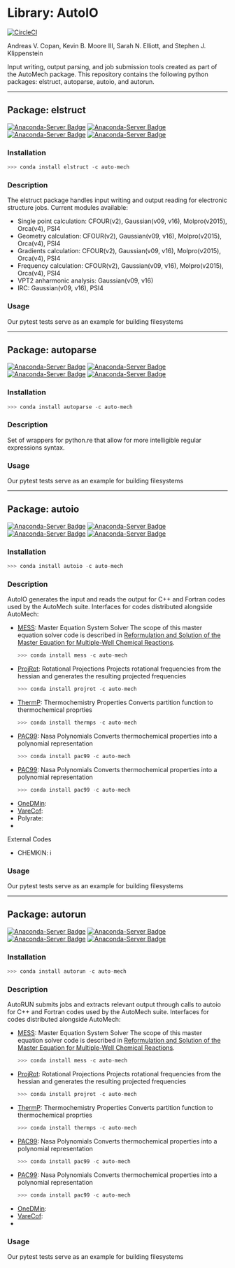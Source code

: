 # Library: AutoIO
[//]: # (Badges)
[![CircleCI](https://circleci.com/gh/Auto-Mech/autoio/tree/dev.svg?style=shield)](https://circleci.com/gh/Auto-Mech/autoio/tree/dev)

Andreas V. Copan, Kevin B. Moore III, Sarah N. Elliott, and Stephen J. Klippenstein

Input writing, output parsing, and job submission tools created as part of the AutoMech package. This repository contains the following python packages: elstruct, autoparse, autoio, and autorun.

<hr size=20>

## Package: elstruct
[![Anaconda-Server Badge](https://anaconda.org/auto-mech/elstruct/badges/version.svg)](https://anaconda.org/auto-mech/elstruct)
[![Anaconda-Server Badge](https://anaconda.org/auto-mech/elstruct/badges/platforms.svg)](https://anaconda.org/auto-mech/elstruct)
[![Anaconda-Server Badge](https://anaconda.org/auto-mech/elstruct/badges/installer/conda.svg)](https://conda.anaconda.org/auto-mech/elstruct)
[![Anaconda-Server Badge](https://anaconda.org/auto-mech/elstruct/badges/latest_release_date.svg)](https://conda.anaconda.org/auto-mech/elstruct)
### Installation
```python
>>> conda install elstruct -c auto-mech
```
### Description
The elstruct package handles input writing and output reading for electronic structure jobs. Current modules available:
- Single point calculation: CFOUR(v2), Gaussian(v09, v16), Molpro(v2015), Orca(v4), PSI4
- Geometry calculation: CFOUR(v2), Gaussian(v09, v16), Molpro(v2015), Orca(v4), PSI4
- Gradients calculation: CFOUR(v2), Gaussian(v09, v16), Molpro(v2015), Orca(v4), PSI4
- Frequency calculation: CFOUR(v2), Gaussian(v09, v16), Molpro(v2015), Orca(v4), PSI4
- VPT2 anharmonic analysis: Gaussian(v09, v16)
- IRC: Gaussian(v09, v16), PSI4


### Usage
Our pytest tests serve as an example for building filesystems

<hr>

## Package: autoparse
[//]: # (Badges)
[![Anaconda-Server Badge](https://anaconda.org/auto-mech/autoparse/badges/version.svg)](https://anaconda.org/auto-mech/autoparse)
[![Anaconda-Server Badge](https://anaconda.org/auto-mech/autoparse/badges/platforms.svg)](https://anaconda.org/auto-mech/autoparse)
[![Anaconda-Server Badge](https://anaconda.org/auto-mech/autoparse/badges/installer/conda.svg)](https://conda.anaconda.org/auto-mech/autoparse)
[![Anaconda-Server Badge](https://anaconda.org/auto-mech/autoparse/badges/latest_release_date.svg)](https://conda.anaconda.org/auto-mech/autoparse)
### Installation
```python
>>> conda install autoparse -c auto-mech
```
### Description
Set of wrappers for python.re that allow for more intelligible regular expressions syntax.

### Usage
Our pytest tests serve as an example for building filesystems

<hr>

## Package: autoio
[//]: # (Badges)
[![Anaconda-Server Badge](https://anaconda.org/auto-mech/autoio/badges/version.svg)](https://anaconda.org/auto-mech/autoio)
[![Anaconda-Server Badge](https://anaconda.org/auto-mech/autoio/badges/platforms.svg)](https://anaconda.org/auto-mech/autoio)
[![Anaconda-Server Badge](https://anaconda.org/auto-mech/autoio/badges/installer/conda.svg)](https://conda.anaconda.org/auto-mech/autoio)
[![Anaconda-Server Badge](https://anaconda.org/auto-mech/autoio/badges/latest_release_date.svg)](https://conda.anaconda.org/auto-mech/autoio)
### Installation
```python
>>> conda install autoio -c auto-mech
```
### Description
AutoIO generates the input and reads the output for  C++ and Fortran codes used by the AutoMech suite. 
Interfaces for codes distributed alongside AutoMech:
- [MESS](https://github.com/Auto-Mech/MESS): Master Equation System Solver
    The scope of this master equation solver code is described in [Reformulation and Solution of the Master Equation for Multiple-Well Chemical Reactions](https://pubs.acs.org/doi/10.1021/jp4060704).
    ```python
    >>> conda install mess -c auto-mech
    ```
- [ProjRot](https://github.com/Auto-Mech/ProjRot): Rotational Projections
    Projects rotational frequencies from the hessian and generates the resulting projected frequencies
    ```python
    >>> conda install projrot -c auto-mech
    ```
- [ThermP](https://github.com/Auto-Mech/ThermP): Thermochemistry Properties
    Converts partition function to thermochemical proprties
    ```python
    >>> conda install thermps -c auto-mech
    ```
- [PAC99](https://github.com/Auto-Mech/PAC99): Nasa Polynomials
    Converts thermochemical properties into a polynomial representation
    ```python
    >>> conda install pac99 -c auto-mech
    ```
- [PAC99](https://github.com/Auto-Mech/PAC99): Nasa Polynomials
    Converts thermochemical properties into a polynomial representation
    ```python
    >>> conda install pac99 -c auto-mech
    ```
- [OneDMin](https://github.com/Auto-Mech/OneDMin): 
- [VareCof](https://github.com/Auto-Mech/OneDMin): 
- Polyrate: 
- 
External Codes
- CHEMKIN: i

### Usage
Our pytest tests serve as an example for building filesystems

<hr>

## Package: autorun
[//]: # (Badges)
[![Anaconda-Server Badge](https://anaconda.org/auto-mech/autorun/badges/version.svg)](https://anaconda.org/auto-mech/autorun)
[![Anaconda-Server Badge](https://anaconda.org/auto-mech/autorun/badges/platforms.svg)](https://anaconda.org/auto-mech/autorun)
[![Anaconda-Server Badge](https://anaconda.org/auto-mech/autorun/badges/installer/conda.svg)](https://conda.anaconda.org/auto-mech/autorun)
[![Anaconda-Server Badge](https://anaconda.org/auto-mech/autorun/badges/latest_release_date.svg)](https://conda.anaconda.org/auto-mech/autorun)
### Installation
```python
>>> conda install autorun -c auto-mech
```
### Description
AutoRUN submits jobs and extracts relevant output through calls to autoio for  C++ and Fortran codes used by the AutoMech suite.
Interfaces for codes distributed alongside AutoMech:
- [MESS](https://github.com/Auto-Mech/MESS): Master Equation System Solver
    The scope of this master equation solver code is described in [Reformulation and Solution of the Master Equation for Multiple-Well Chemical Reactions](https://pubs.acs.org/doi/10.1021/jp4060704).
    ```python
    >>> conda install mess -c auto-mech
    ```
- [ProjRot](https://github.com/Auto-Mech/ProjRot): Rotational Projections
    Projects rotational frequencies from the hessian and generates the resulting projected frequencies
    ```python
    >>> conda install projrot -c auto-mech
    ```
- [ThermP](https://github.com/Auto-Mech/ThermP): Thermochemistry Properties
    Converts partition function to thermochemical proprties
    ```python
    >>> conda install thermps -c auto-mech
    ```
- [PAC99](https://github.com/Auto-Mech/PAC99): Nasa Polynomials
    Converts thermochemical properties into a polynomial representation
    ```python
    >>> conda install pac99 -c auto-mech
    ```
- [PAC99](https://github.com/Auto-Mech/PAC99): Nasa Polynomials
    Converts thermochemical properties into a polynomial representation
    ```python
    >>> conda install pac99 -c auto-mech
    ```
- [OneDMin](https://github.com/Auto-Mech/OneDMin): 
- [VareCof](https://github.com/Auto-Mech/OneDMin): 
- 
### Usage
Our pytest tests serve as an example for building filesystems

